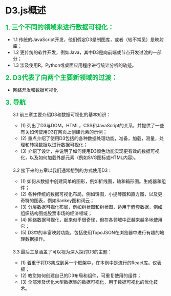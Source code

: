 # D3.js概述

<font style='color:#03BC49;font-size:20px;font-weight:bold'>1. 三个不同的领域来进行数据可视化：</font>

-   1.1 传统的JavaScript开发，他们假定D3是制图库，或者（较不常见）是映射库；
-   1.2 更传统的软件开发，例如Java，其中D3是向前端或节点开发过渡的一部分；
-   1.3 涉及使用R，Python或桌面应用程序进行统计分析的轨迹。

<font style='color:#03BC49;font-size:20px;font-weight:bold'>2. D3代表了向两个主要新领域的过渡：</font>

-   网络开发和数据可视化

<font style='color:#03BC49;font-size:20px;font-weight:bold'>3. 导航</font>

<ul style="list-style:none;">
<li  style="margin-bottom:20px;">
  <p>3.1 前三章主要介绍D3和数据可视化的基本知识：</p>
  <ul>
  <li>(1) 列出了D3与DOM，HTML，CSS和JavaScript的关系，并提供了一些有关如何使用D3在网页上创建元素的示例；</li>
  <li>(2) 重点介绍了使用D3包括的各种数据处理功能，准备，加载，测量，处理和转换数据以进行数据可视化；</li>
  <li>(3) 介绍了设计，并说明了如何使用D3颜色功能实现更有效的数据可视化，以及如何加载外部元素（例如SVG图标或HTML内容)。</li>
  </ul>
</li>
<li  style="margin-bottom:20px;">
  <p>3.2 接下来的五章以我们通常想到的方式使用D3：</p>
    <ul>
  <li>(1) 如何从数据中创建简单的图形，例如折线图，轴和箱形图。生成器和组件；</li>
  <li>(2) 各种传统的数据可视化布局，例如饼图，小提琴图和直方图，以及更奇特的图表，例如Sankey图和词云；</li>
  <li>(3) 分层数据可视化布局，例如树状图和树状图，适用于嵌套数据，例如组织结构图或股票市场的经济领域；</li>
  <li>(4) 网络数据可视化，起来似乎很奇怪，但在各领域中正越来越多地使用它；</li>
  <li>(5) D3中的丰富映射功能，包括使用TopoJSON在浏览器中进行有趣的地理数据操作。</li>
    </ul>
</li>
<li  style="margin-bottom:20px;">
  <p>3.3 最后三章涵盖了可以视为深入探讨D3的主题：</p>
    <ul>
  <li>(1) 着重于将D3集成到另一个框架中，在本例中是流行的React库。仪表板；</li>
  <li>(2) 教您如何创建自己的D3布局和组件，可重复使用的组件；</li>
  <li>(3) 全部涉及优化大型数据集的数据可视化，用于数据可视化的优化技术。</li>
    </ul>
</li>
</ul>
